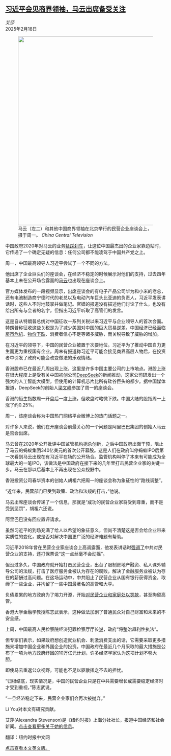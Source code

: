 <!--1739842621000-->
[习近平会见商界领袖，马云出席备受关注](https://cn.nytimes.com/china/20250218/china-xi-jinping-jack-ma/)
------

<address>艾莎</address><time pudate="2025-02-18 09:04:27" datetime="2025-02-18 09:04:27">2025年2月18日</time><figure><img src="https://images.weserv.nl/?url=static01.nyt.com/images/2025/02/17/multimedia/17China-CEOs-01-jczv/17China-CEOs-01-jczv-master1050.jpg" width="1050" height="591"><figcaption>马云（左二）和其他中国商界领袖在北京举行的民营企业座谈会上，摄于周一。 <cite>China Central Television</cite></figcaption></figure><section><p>中国政府2020年对马云的业务<a href="https://cn.nytimes.com/technology/20201109/china-ant-group-ipo/">猛踩刹车</a>，让这位中国最杰出的企业家靠边站时，它传递了一个确定无疑的信息：任何公司都不能凌驾于中国共产党之上。</p><p>周一，中国最高领导人习近平尝试了一个不同的方法。</p><p>他出席了企业巨头们的座谈会，在经济不稳定的时候展示对他们的支持，过去四年基本上未在公开场合露面的<a href="https://cn.nytimes.com/technology/20210422/jack-ma-alibaba-tycoons/">马云</a>也出现在座谈会上。</p><p>官方媒体发布的一段视频显示，出席座谈会的有电子产品公司华为和小米的老总，还有电池制造商宁德时代的老总以及电动汽车巨头比亚迪的负责人，习近平发表讲话时，这些人不时地鼓掌并做笔记。官媒的报道没有描述他们讨论了什么，也没有给出所有与会者的名字，但指出习近平听取了高管们的发言。</p><p>这是自从特朗普总统对中国征收一系列关税以来习近平与企业领导人的首次会面。特朗普称征收这些关税是为了减少美国对中国的巨大贸易逆差。中国经济已经面临<a href="https://cn.nytimes.com/business/20241023/forest-city-country-garden/">房市危机</a>、<a href="https://cn.nytimes.com/business/20241009/china-pinduoduo-ecommerce/">物价下跌</a>、消费者信心不足等诸多威胁，而关税导致了威胁的增加。</p><p>在习近平的领导下，中国的民营企业被置于次要地位。习近平为了推动中国自力更生而更为重视国有企业。周末有报道称习近平可能会接见商界高层人物后，在投资者中引发了政府可能会改变做法的乐观情绪。</p><p>香港股市已在最近几周出现上涨，这里是许多中国主要公司的上市地点。港股上涨在很大程度上是受有关中国初创公司<a href="https://cn.nytimes.com/business/20250206/deepseek-owner-china-ai/" title="Link: https://cn.nytimes.com/business/20250206/deepseek-owner-china-ai/">DeepSeek</a>的新闻推动，这家公司研发出一个强大的人工智能大模型，但使用的计算机芯片比所有硅谷巨头的都少。据中国媒体报道，DeepSeek的创始人<a href="https://cn.nytimes.com/business/20250206/deepseek-owner-china-ai/">梁文峰</a>参加了周一的座谈会。</p><p>香港的恒生指数周一开盘后一度上涨，但收盘时略微下跌。中国大陆的股指周一上涨了约0.25%。</p><p>周一，该座谈会称为中国热门网络平台微博上的热门话题之一。</p><p>对许多人来说，他们在开座谈会前最关心的一个问题是阿里巴巴集团的创始人马云是否会出席。</p><p>马云曾在2020年公开批评中国监管机构扼杀创新，之后中国政府出面干预，阻止了马云的蚂蚁集团340亿美元的首次公开募股。这是人们在政府叫停蚂蚁IPO后第一次看到马云出现在有习近平在场的公开场合。监管机构叫停了本来有可能成为全球最大的一笔IPO，该做法是中国政府在接下来的几年里打击民营企业家的关键一步。马云在那以后基本上不再出现在公众视野中。</p><p>香港投资公司春华资本的创始人胡祖六把周一的座谈会称为象征性的“路线调整”。</p><p>“近年来，民营部门已受到政策、政治和法规的打击，”他说。</p><p>马云出席座谈会传递了一个信息，那就是“成功的民营企业家将受到尊重，而不是受到惩罚”，胡祖六还说。</p><p>阿里巴巴没有回应置评请求。</p><p>虽然习近平的到场充满了给人以希望的象征意义，但尚不清楚这是否会给企业带来实质性的变化，或是否对解决中国更广泛的经济难题有帮助。</p><p>习近平2018年曾在民营企业家座谈会上高调露面，他发表讲话时<a rel="noopener noreferrer" target="_blank" href="http://www.xinhuanet.com/politics/2018-11/01/c_1123649488.htm">强调了</a>中共对民营企业的支持，还打保票说“这一点丝毫不会动摇”。</p><p>但没过多久，中国政府就开始打击民营企业，出台了限制房地产融资、私人课外辅导公司的法规，打击了医疗服务业被认为存在的腐败，解决了金融服务业被认为存在的薪酬过高问题。在这场运动中，中共阻止了民营企业从国有银行获得资金，取缔了一些企业，并拘留了一些中国最著名的高管和大亨。</p><p>负债累累的地方政府为了竭力开源，开始<a href="https://cn.nytimes.com/china/20241126/china-economy-police-business/" title="Link: https://cn.nytimes.com/china/20241126/china-economy-police-business/">对民营企业和家庭处以罚款</a>，甚至拘留高管。</p><p>香港大学金融学教授陈志武表示，这种做法加剧了普通民众对自己财富和未来的不安全感。</p><p>上周，中国最高人民检察院经济犯罪检察厅厅长<a rel="noopener noreferrer" target="_blank" href="http://www.xinhuanet.com/20250213/04bb22dead6140dca0c301dd4952688c/c.html">说</a>，政府“将整治趋利性执法”。</p><p>但专家们表示，如果政府想创造就业机会、刺激消费支出的话，它需要采取更多措施来增加中国企业和外国企业的投资。中国政府在最近几个月采取的最大措施是公布了一项为地方政府纾困的10万亿元计划，许多经济学家认为这项计划不够大胆。</p><p>即使马云重返公众视野，可能也不足以驱散挥之不去的担忧。</p><p>“归根结底，现实情况是，中国的民营企业只是在中共需要增长或需要稳定经济时才受到重视，”陈志武说。</p><p>“一旦经济稳定下来，民营企业家们会再次被抛弃。”</p></section><footer><p>Li You对本文有研究贡献。</p><p>艾莎(Alexandra Stevenson)是《纽约时报》上海分社社长，报道中国经济和社会新闻。<a rel="nofollow" target="_blank" href="https://www.nytimes.com/by/alexandra-stevenson">点击查看更多关于她的信息</a>。</p><p>翻译：纽约时报中文网</p><p><a rel="nofollow" target="_blank" href="https://www.nytimes.com/2025/02/17/business/china-xi-jinping-jack-ma.html">点击查看本文英文版。</a></p><br></footer>
